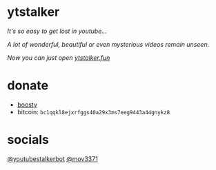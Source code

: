 # ytstalker

*It's so easy to get lost in youtube...*

*A lot of wonderful, beautiful or even mysterious videos remain unseen.*

*Now you can just open [ytstalker.fun](https://ytstalker.mov)*

# donate

- [boosty](https://boosty.to/mov3371)
- bitcoin: `bc1qqkl8ejxrfggs40a29x3ms7eeg9443a44gnykz8`

# socials
[@youtubestalkerbot](https://t.me/youtubestalkerbot)
[@mov3371](https://t.me/mov3371)

